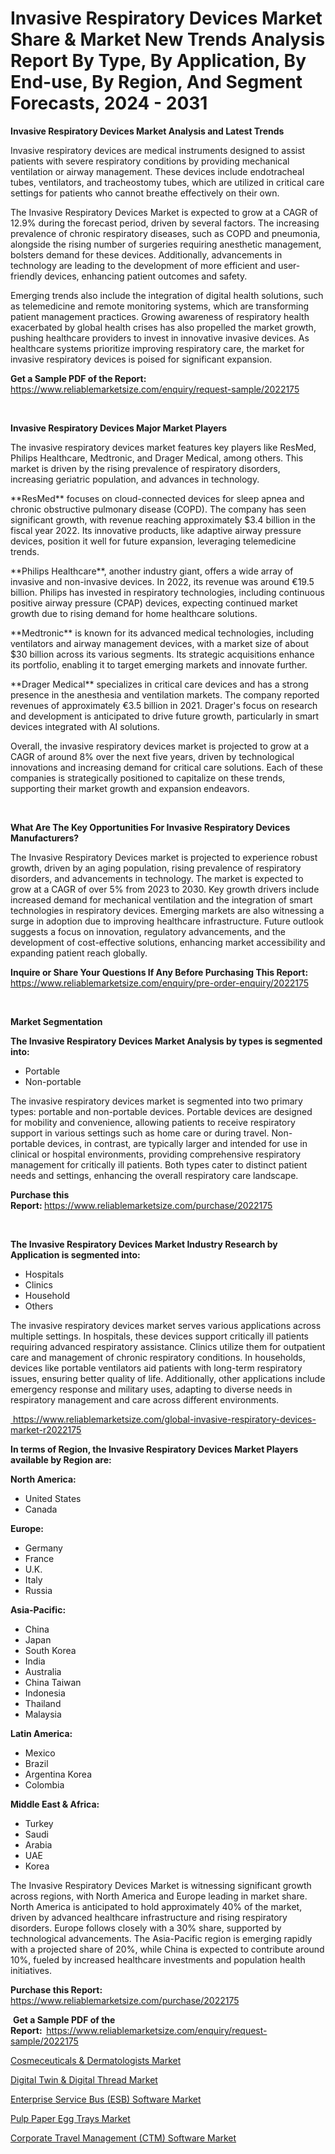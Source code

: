 <p><h1>Invasive Respiratory Devices Market Share & Market New Trends Analysis Report By Type, By Application, By End-use, By Region, And Segment Forecasts, 2024 - 2031</h1></p><p><strong>Invasive Respiratory Devices Market Analysis and Latest Trends</strong></p>
<p><p>Invasive respiratory devices are medical instruments designed to assist patients with severe respiratory conditions by providing mechanical ventilation or airway management. These devices include endotracheal tubes, ventilators, and tracheostomy tubes, which are utilized in critical care settings for patients who cannot breathe effectively on their own.</p><p>The Invasive Respiratory Devices Market is expected to grow at a CAGR of 12.9% during the forecast period, driven by several factors. The increasing prevalence of chronic respiratory diseases, such as COPD and pneumonia, alongside the rising number of surgeries requiring anesthetic management, bolsters demand for these devices. Additionally, advancements in technology are leading to the development of more efficient and user-friendly devices, enhancing patient outcomes and safety.</p><p>Emerging trends also include the integration of digital health solutions, such as telemedicine and remote monitoring systems, which are transforming patient management practices. Growing awareness of respiratory health exacerbated by global health crises has also propelled the market growth, pushing healthcare providers to invest in innovative invasive devices. As healthcare systems prioritize improving respiratory care, the market for invasive respiratory devices is poised for significant expansion.</p></p>
<p><strong>Get a Sample PDF of the Report:&nbsp;</strong> <a href="https://www.reliablemarketsize.com/enquiry/request-sample/2022175?utm_campaign=1773&utm_medium=2&utm_source=Github&utm_content=ia&utm_term=28102024&utm_id=invasive-respiratory-devices">https://www.reliablemarketsize.com/enquiry/request-sample/2022175</a></p>
<p>&nbsp;</p>
<p><strong>Invasive Respiratory Devices Major Market Players</strong></p>
<p><p>The invasive respiratory devices market features key players like ResMed, Philips Healthcare, Medtronic, and Drager Medical, among others. This market is driven by the rising prevalence of respiratory disorders, increasing geriatric population, and advances in technology.</p><p>**ResMed** focuses on cloud-connected devices for sleep apnea and chronic obstructive pulmonary disease (COPD). The company has seen significant growth, with revenue reaching approximately $3.4 billion in the fiscal year 2022. Its innovative products, like adaptive airway pressure devices, position it well for future expansion, leveraging telemedicine trends.</p><p>**Philips Healthcare**, another industry giant, offers a wide array of invasive and non-invasive devices. In 2022, its revenue was around €19.5 billion. Philips has invested in respiratory technologies, including continuous positive airway pressure (CPAP) devices, expecting continued market growth due to rising demand for home healthcare solutions.</p><p>**Medtronic** is known for its advanced medical technologies, including ventilators and airway management devices, with a market size of about $30 billion across its various segments. Its strategic acquisitions enhance its portfolio, enabling it to target emerging markets and innovate further.</p><p>**Drager Medical** specializes in critical care devices and has a strong presence in the anesthesia and ventilation markets. The company reported revenues of approximately €3.5 billion in 2021. Drager's focus on research and development is anticipated to drive future growth, particularly in smart devices integrated with AI solutions.</p><p>Overall, the invasive respiratory devices market is projected to grow at a CAGR of around 8% over the next five years, driven by technological innovations and increasing demand for critical care solutions. Each of these companies is strategically positioned to capitalize on these trends, supporting their market growth and expansion endeavors.</p></p>
<p>&nbsp;</p>
<p><strong>What Are The Key Opportunities For Invasive Respiratory Devices Manufacturers?</strong></p>
<p><p>The Invasive Respiratory Devices market is projected to experience robust growth, driven by an aging population, rising prevalence of respiratory disorders, and advancements in technology. The market is expected to grow at a CAGR of over 5% from 2023 to 2030. Key growth drivers include increased demand for mechanical ventilation and the integration of smart technologies in respiratory devices. Emerging markets are also witnessing a surge in adoption due to improving healthcare infrastructure. Future outlook suggests a focus on innovation, regulatory advancements, and the development of cost-effective solutions, enhancing market accessibility and expanding patient reach globally.</p></p>
<p><strong>Inquire or Share Your Questions If Any Before Purchasing This Report:</strong> <a href="https://www.reliablemarketsize.com/enquiry/pre-order-enquiry/2022175?utm_campaign=1773&utm_medium=2&utm_source=Github&utm_content=ia&utm_term=28102024&utm_id=invasive-respiratory-devices">https://www.reliablemarketsize.com/enquiry/pre-order-enquiry/2022175</a></p>
<p>&nbsp;</p>
<p><strong>Market Segmentation</strong></p>
<p><strong>The Invasive Respiratory Devices Market Analysis by types is segmented into:</strong></p>
<p><ul><li>Portable</li><li>Non-portable</li></ul></p>
<p><p>The invasive respiratory devices market is segmented into two primary types: portable and non-portable devices. Portable devices are designed for mobility and convenience, allowing patients to receive respiratory support in various settings such as home care or during travel. Non-portable devices, in contrast, are typically larger and intended for use in clinical or hospital environments, providing comprehensive respiratory management for critically ill patients. Both types cater to distinct patient needs and settings, enhancing the overall respiratory care landscape.</p></p>
<p><strong>Purchase this Report:&nbsp;</strong><a href="https://www.reliablemarketsize.com/purchase/2022175?utm_campaign=1773&utm_medium=2&utm_source=Github&utm_content=ia&utm_term=28102024&utm_id=invasive-respiratory-devices">https://www.reliablemarketsize.com/purchase/2022175</a></p>
<p>&nbsp;</p>
<p><strong>The Invasive Respiratory Devices Market Industry Research by Application is segmented into:</strong></p>
<p><ul><li>Hospitals</li><li>Clinics</li><li>Household</li><li>Others</li></ul></p>
<p><p>The invasive respiratory devices market serves various applications across multiple settings. In hospitals, these devices support critically ill patients requiring advanced respiratory assistance. Clinics utilize them for outpatient care and management of chronic respiratory conditions. In households, devices like portable ventilators aid patients with long-term respiratory issues, ensuring better quality of life. Additionally, other applications include emergency response and military uses, adapting to diverse needs in respiratory management and care across different environments.</p></p>
<p><a href="https://www.reliablemarketsize.com/global-invasive-respiratory-devices-market-r2022175?utm_campaign=1773&utm_medium=2&utm_source=Github&utm_content=ia&utm_term=28102024&utm_id=invasive-respiratory-devices">&nbsp;https://www.reliablemarketsize.com/global-invasive-respiratory-devices-market-r2022175</a></p>
<p><strong>In terms of Region, the Invasive Respiratory Devices Market Players available by Region are:</strong></p>
<p>
    <p> <strong> North America: </strong>
        <ul>
            <li>United States</li>
            <li>Canada</li>
        </ul>
        </p> 
    <p> <strong> Europe: </strong>
        <ul>
            <li>Germany</li>
            <li>France</li>
            <li>U.K.</li>
            <li>Italy</li>
            <li>Russia</li>
        </ul>
        </p> 
    <p> <strong> Asia-Pacific: </strong>
        <ul>
            <li>China</li>
            <li>Japan</li>
            <li>South Korea</li>
            <li>India</li>
            <li>Australia</li>
            <li>China Taiwan</li>
            <li>Indonesia</li>
            <li>Thailand</li>
            <li>Malaysia</li>
        </ul>
        </p> 
    <p> <strong> Latin America: </strong>
        <ul>
            <li>Mexico</li>
            <li>Brazil</li>
            <li>Argentina Korea</li>
            <li>Colombia</li>
        </ul>
        </p> 
    <p> <strong> Middle East & Africa: </strong>
        <ul>
            <li>Turkey</li>
            <li>Saudi</li>
            <li>Arabia</li>
            <li>UAE</li>
            <li>Korea</li>
        </ul>
    </p>
    </p>
<p><p>The Invasive Respiratory Devices Market is witnessing significant growth across regions, with North America and Europe leading in market share. North America is anticipated to hold approximately 40% of the market, driven by advanced healthcare infrastructure and rising respiratory disorders. Europe follows closely with a 30% share, supported by technological advancements. The Asia-Pacific region is emerging rapidly with a projected share of 20%, while China is expected to contribute around 10%, fueled by increased healthcare investments and population health initiatives.</p></p>
<p><strong>Purchase this Report: </strong><a href="https://www.reliablemarketsize.com/purchase/2022175?utm_campaign=1773&utm_medium=2&utm_source=Github&utm_content=ia&utm_term=28102024&utm_id=invasive-respiratory-devices">https://www.reliablemarketsize.com/purchase/2022175</a></p>
<p>&nbsp;<strong>Get a Sample PDF of the Report:&nbsp;&nbsp;</strong><a href="https://www.reliablemarketsize.com/enquiry/request-sample/2022175?utm_campaign=1773&utm_medium=2&utm_source=Github&utm_content=ia&utm_term=28102024&utm_id=invasive-respiratory-devices">https://www.reliablemarketsize.com/enquiry/request-sample/2022175</a></p>
<p><strong></strong></p>
<p><p><a href="https://www.linkedin.com/pulse/comprehensive-cosmeceuticals-dermatologists-market-report-segmentation-zxb2e?utm_campaign=1773&utm_medium=2&utm_source=Github&utm_content=ia&utm_term=28102024&utm_id=invasive-respiratory-devices">Cosmeceuticals & Dermatologists Market</a></p><p><a href="https://www.linkedin.com/pulse/global-perspectives-digital-twin-thread-market-trends-challenges-g7sye?utm_campaign=1773&utm_medium=2&utm_source=Github&utm_content=ia&utm_term=28102024&utm_id=invasive-respiratory-devices">Digital Twin & Digital Thread Market</a></p><p><a href="https://www.linkedin.com/pulse/enterprise-service-bus-esb-software-market-growth-segmentation-kfa3e?utm_campaign=1773&utm_medium=2&utm_source=Github&utm_content=ia&utm_term=28102024&utm_id=invasive-respiratory-devices">Enterprise Service Bus (ESB) Software Market</a></p><p><a href="https://www.linkedin.com/pulse/key-drivers-pulp-paper-egg-trays-market-trends-future-x3zdc?utm_campaign=1773&utm_medium=2&utm_source=Github&utm_content=ia&utm_term=28102024&utm_id=invasive-respiratory-devices">Pulp Paper Egg Trays Market</a></p><p><a href="https://www.linkedin.com/pulse/booming-corporate-travel-management-ctm-software-market-jqd4c?utm_campaign=1773&utm_medium=2&utm_source=Github&utm_content=ia&utm_term=28102024&utm_id=invasive-respiratory-devices">Corporate Travel Management (CTM) Software Market</a></p></p>